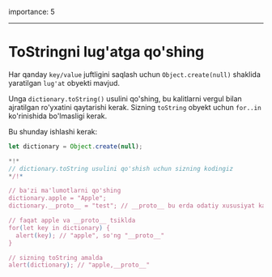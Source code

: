 importance: 5

---

# ToStringni lug'atga qo'shing

Har qanday `key/value` juftligini saqlash uchun `Object.create(null)` shaklida yaratilgan `lug'at` obyekti mavjud.

Unga `dictionary.toString()` usulini qo'shing, bu kalitlarni vergul bilan ajratilgan ro'yxatini qaytarishi kerak. Sizning `toString` obyekt uchun `for..in` ko'rinishida bo'lmasligi kerak.

Bu shunday ishlashi kerak:

```js
let dictionary = Object.create(null);

*!*
// dictionary.toString usulini qo'shish uchun sizning kodingiz
*/!*

// ba'zi ma'lumotlarni qo'shing
dictionary.apple = "Apple";
dictionary.__proto__ = "test"; // __proto__ bu erda odatiy xususiyat kalitidir

// faqat apple va __proto__ tsiklda
for(let key in dictionary) {
  alert(key); // "apple", so'ng "__proto__"
}  

// sizning toString amalda
alert(dictionary); // "apple,__proto__"
```
